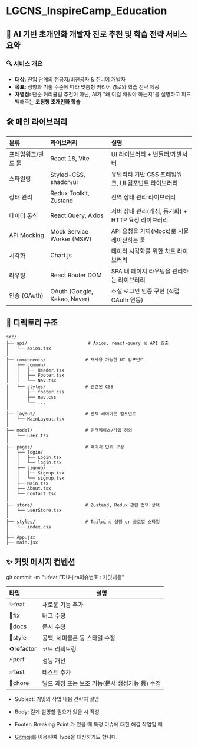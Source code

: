 # LGCNS_InspireCamp_Education

## 🧠 **AI 기반 초개인화 개발자 진로 추천 및 학습 전략 서비스 요약**

### 🔍 서비스 개요

- **대상:** 진입 단계의 전공자/비전공자 & 주니어 개발자
- **목표:** 성향과 기술 수준에 따라 맞춤형 커리어 경로와 학습 전략 제공
- **차별점:** 단순 커리큘럼 추천이 아닌, AI가 "왜 이걸 배워야 하는지"를 설명하고 피드백해주는 **코칭형 초개인화 학습**

## 🛠 메인 라이브러리

| 분류 | 라이브러리 | 설명 |
| :--- | :--- | :--- |
| 프레임워크/빌드 툴 | React 18, Vite | UI 라이브러리 + 번들러/개발서버 |
| 스타일링 | Styled-CSS, shadcn/ui | 유틸리티 기반 CSS 프레임워크, UI 컴포넌트 라이브러리 |
| 상태 관리 | Redux Toolkit, Zustand | 전역 상태 관리 라이브러리 |
| 데이터 통신 | React Query, Axios | 서버 상태 관리(캐싱, 동기화) + HTTP 요청 라이브러리 |
| API Mocking | Mock Service Worker (MSW) | API 요청을 가짜(Mock)로 시뮬레이션하는 툴 |
| 시각화 | Chart.js | 데이터 시각화를 위한 차트 라이브러리 |
| 라우팅 | React Router DOM | SPA 내 페이지 라우팅을 관리하는 라이브러리 |
| 인증 (OAuth) | OAuth (Google, Kakao, Naver) | 소셜 로그인 인증 구현 (직접 OAuth 연동) |


## 📂 디렉토리 구조
```
src/
├── api/                       # Axios, react-query 등 API 호출
│   └── axios.tsx
│
├── components/               # 재사용 가능한 UI 컴포넌트
│   ├── common/
│   │   ├── Header.tsx
│   │   ├── Footer.tsx
│   │   └── Nav.tsx
│   └── styles/               # 관련된 CSS
│       ├── footer.css
│       ├── nav.css
│       └── ...
│
├── layout/                   # 전체 레이아웃 컴포넌트
│   └── MainLayout.tsx
│
├── model/                    # 인터페이스/타입 정의
│   └── user.tsx
│
├── pages/                    # 페이지 단위 구성
│   ├── login/
│   │   ├── Login.tsx
│   │   └── login.tsx
│   ├── signup/
│   │   ├── Signup.tsx
│   │   └── signup.tsx
│   ├── Main.tsx
│   ├── About.tsx
│   └── Contact.tsx
│
├── store/                    # Zustand, Redux 관련 전역 상태
│   └── userStore.tsx
│
├── styles/                   # Tailwind 설정 or 글로벌 스타일
│   └── index.css
│
├── App.jsx
├── main.jsx
```
## ✨ 커밋 메시지 컨벤션
git commit -m "✨feat EDU-jira이슈번호 : 커밋내용"

| 타입 | 설명 |
| :- | - |
| ✨feat | 새로운 기능 추가 |  
| 🐛fix | 버그 수정 |  
| 📝docs | 문서 수정 |  
| 💄style | 공백, 세미콜론 등 스타일 수정 |  
| ♻️refactor | 코드 리팩토링 |  
| ⚡️perf | 성능 개선 | 
| ✅test | 테스트 추가 | 
| 👷chore | 빌드 과정 또는 보조 기능(문서 생성기능 등) 수정 | 

* Subject: 
커밋의 작업 내용 간략히 설명

* Body: 
길게 설명할 필요가 있을 시 작성

* Footer: 
Breaking Point 가 있을 때
특정 이슈에 대한 해결 작업일 때

* [Gitmoji](https://gitmoji.dev/)를 이용하여 Type을 대신하기도 합니다.

